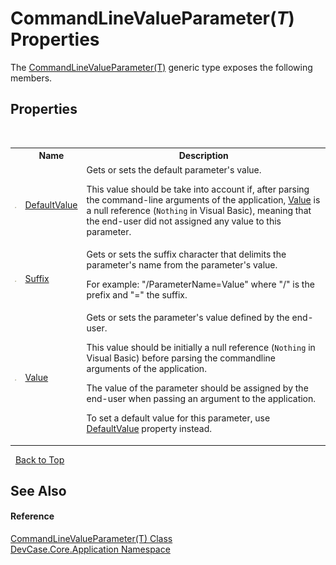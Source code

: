 # CommandLineValueParameter(*T*) Properties
 

The <a href="T_DevCase_Core_Application_CommandLineValueParameter_1">CommandLineValueParameter(T)</a> generic type exposes the following members.


## Properties
&nbsp;<table><tr><th></th><th>Name</th><th>Description</th></tr><tr><td>![Public property](media/pubproperty.gif "Public property")</td><td><a href="P_DevCase_Core_Application_CommandLineValueParameter_1_DefaultValue">DefaultValue</a></td><td>
Gets or sets the default parameter's value. 

 This value should be take into account if, after parsing the command-line arguments of the application, <a href="P_DevCase_Core_Application_CommandLineValueParameter_1_Value">Value</a> is a null reference (`Nothing` in Visual Basic), meaning that the end-user did not assigned any value to this parameter.</td></tr><tr><td>![Public property](media/pubproperty.gif "Public property")</td><td><a href="P_DevCase_Core_Application_CommandLineValueParameter_1_Suffix">Suffix</a></td><td>
Gets or sets the suffix character that delimits the parameter's name from the parameter's value. 

 For example: "/ParameterName=Value" where "/" is the prefix and "=" the suffix.</td></tr><tr><td>![Public property](media/pubproperty.gif "Public property")</td><td><a href="P_DevCase_Core_Application_CommandLineValueParameter_1_Value">Value</a></td><td>
Gets or sets the parameter's value defined by the end-user. 

 This value should be initially a null reference (`Nothing` in Visual Basic) before parsing the commandline arguments of the application. 

 The value of the parameter should be assigned by the end-user when passing an argument to the application. 

 To set a default value for this parameter, use <a href="P_DevCase_Core_Application_CommandLineValueParameter_1_DefaultValue">DefaultValue</a> property instead.</td></tr></table>&nbsp;
<a href="#commandlinevalueparameter(*t*)-properties">Back to Top</a>

## See Also


#### Reference
<a href="T_DevCase_Core_Application_CommandLineValueParameter_1">CommandLineValueParameter(T) Class</a><br /><a href="N_DevCase_Core_Application">DevCase.Core.Application Namespace</a><br />